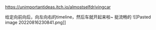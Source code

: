 https://unimportantideas.itch.io/almostselfdrivingcar

给定向前向后，向左向右的timeline，然后车就开起来啦~
挺流畅的
![[Pasted image 20220816230841.png]]